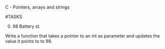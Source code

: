 C - Pointers, arrays and strings

#TASKS

0. 98 Battery st.

Write a function that takes a pointer to an int as parameter and updates the value it points to to 98.
